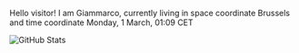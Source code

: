 Hello visitor! I am Giammarco, currently living in space coordinate Brussels and time coordinate Monday, 1 March, 01:09 CET

![GitHub Stats](https://github-readme-stats.vercel.app/api?username=grcasanova)
